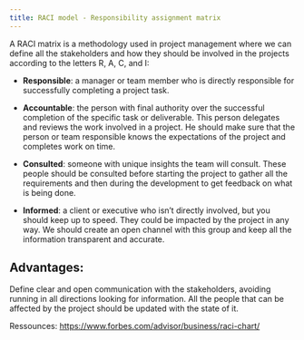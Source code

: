 ```yaml
---
title: RACI model - Responsibility assignment matrix
---
```


A RACI matrix is a methodology used in project management where we can define all the stakeholders and how they should be involved in the projects according to the letters R, A, C, and I:

- **Responsible**: a manager or team member who is directly responsible for successfully completing a project task.

- **Accountable**: the person with final authority over the successful completion of the specific task or deliverable. This person delegates and reviews the work involved in a project. He should make sure that the person or team responsible knows the expectations of the project and completes work on time.
  
- **Consulted**: someone with unique insights the team will consult. These people should be consulted before starting the project to gather all the requirements and then during the development to get feedback on what is being done. 
  
- **Informed**: a client or executive who isn’t directly involved, but you should keep up to speed. They could be impacted by the project in any way. We should create an open channel with this group and keep all the information transparent and accurate. 


## Advantages:

Define clear and open communication with the stakeholders, avoiding running in all directions looking for information. 
All the people that can be affected by the project should be updated with the state of it. 

Ressounces:
https://www.forbes.com/advisor/business/raci-chart/